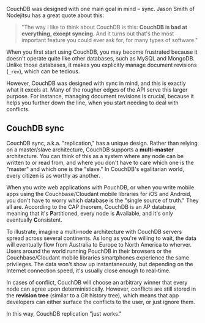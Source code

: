 CouchDB was designed with one main goal in mind &ndash; sync. Jason Smith of Nodejitsu has a great quote about this:

> "The way I like to think about CouchDB is this: **CouchDB is bad at everything, except syncing**. And it turns out that's the most important feature you could ever ask for, for many types of software."

When you first start using CouchDB, you may become frustrated because it doesn't operate quite like other databases, such as MySQL and MongoDB. Unlike those databases, it makes you explicitly manage document revisions (`_rev`), which can be tedious.

However, CouchDB was designed with sync in mind, and this is exactly what it excels at. Many of the rougher edges of the API serve this larger purpose. For instance, managing document revisions is crucial, because it helps you further down the line, when you start needing to deal with conflicts.

CouchDB sync
------

CouchDB sync, a.k.a. "replication," has a unique design. Rather than relying on a master/slave architecture, CouchDB
supports a **multi-master** architecture. You can think of this as a system where any node can be written to or read from, and where you don't have to care which one is the "master"
and which one is the "slave." In CouchDB's egalitarian world, every citizen is as worthy as another.

When you write web applications with PouchDB, or when you write mobile apps using the Couchbase/Cloudant mobile libraries for iOS and Android, you
don't have to worry which database is the "single source of truth." They all are. According to the CAP theorem, CouchDB is an AP database, meaning that it's **P**artitioned, 
every node is **A**vailable, and it's only eventually **C**onsistent.

To illustrate, imagine a multi-node architecture with CouchDB servers spread across several continents. As long as you're willing to wait, the data will eventually flow 
from Australia to Europe to North America to wherver. Users around the world running PouchDB in their browsers or the Couchbase/Cloudant mobile libraries smartphones experience the 
same privileges. The data won't show up instantaneously, but depending on the Internet connection speed, it's usually close enough to real-time.

In cases of conflict, CouchDB will choose an arbitrary winner that every node can agree upon deterministically. However, conflicts are still stored in the **revision tree** (similar to a Git history tree), which means that app developers can either surface the conflicts to the user, or just ignore them.

In this way, CouchDB replication "just works."